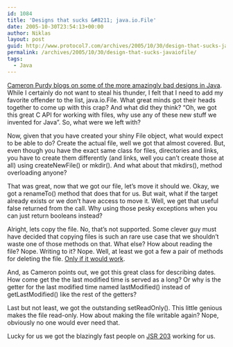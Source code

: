```yaml
---
id: 1084
title: 'Designs that sucks &#8211; java.io.File'
date: 2005-10-30T23:54:13+00:00
author: Niklas
layout: post
guid: http://www.protocol7.com/archives/2005/10/30/design-that-sucks-javaiofile/
permalink: /archives/2005/10/30/design-that-sucks-javaiofile/
tags:
  - Java
---
```

<div class='microid-bf7bce8915bad6546eb6f86917c71146b9490745'>
  <p>
    <a href="http://www.jroller.com/page/cpurdy/20051030">Cameron Purdy blogs on some of the more amazingly bad designs in Java</a>. While I certainly do not want to steal his thunder, I felt that I need to add my favorite offender to the list, java.io.File. What great minds got their heads together to come up with this crap? And what did they think? &#8220;Oh, we got this great C API for working with files, why use any of these new stuff we invented for Java&#8221;. So, what were we left with?
  </p>
  
  <p>
    Now, given that you have created your shiny File object, what would expect to be able to do? Create the actual file, well we got that almost covered. But, even though you have the exact same class for files, directories and links, you have to create them differently (and links, well you can&#8217;t create those at all) using createNewFile() or mkdir(). And what about that mkdirs(), method overloading anyone?
  </p>
  
  <p>
    That was great, now that we got our file, let&#8217;s move it should we. Okay, we got a renameTo() method that does that for us. But wait, what if the target already exists or we don&#8217;t have access to move it. Well, we get that useful false returned from the call. Why using those pesky exceptions when you can just return booleans instead?
  </p>
  
  <p>
    Alright, lets copy the file. No, that&#8217;s not supported. Some clever guy must have decided that copying files is such an rare use case that we shouldn&#8217;t waste one of those methods on that. What else? How about reading the file? Nope. Writing to it? Nope. Well, at least we got a few a pair of methods for deleting the file. <a href="http://blogs.codehaus.org/people/vmassol/archives/001036_id_love_reusable_ant_tasks.html">Only if it would work</a>.
  </p>
  
  <p>
    And, as Cameron points out, we got this great class for describing dates. How come get the the last modified time is served as a long? Or why is the getter for the last modified time named lastModified() instead of getLastModified() like the rest of the getters?
  </p>
  
  <p>
    Last but not least, we got the outstanding setReadOnly(). This little genious makes the file read-only. How about making the file writable again? Nope, obviously no one would ever need that.
  </p>
  
  <p>
    Lucky for us we got the blazingly fast people on <a href="http://www.jcp.org/en/jsr/detail?id=203">JSR 203</a> working for us.
  </p>
</div>